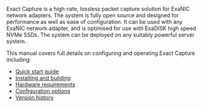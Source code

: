 Exact Capture is a high-rate, lossless packet capture solution for ExaNIC network adapters.
The system is fully open source and designed for performance as well as ease of configuration.
It can be used with any ExaNIC network adapter, and is optimised for use with ExaDISK high speed NVMe SSDs.
The system can be deployed on any suitably powerful server system.

This manual covers full details on configuring and operating Exact Capture including:

* [Quick start guide](quick.md)
* [Installing and building](install)
* [Hardware requirements](server.md)
* [Configuration options](config.md)
* [Version history](versions.md)
